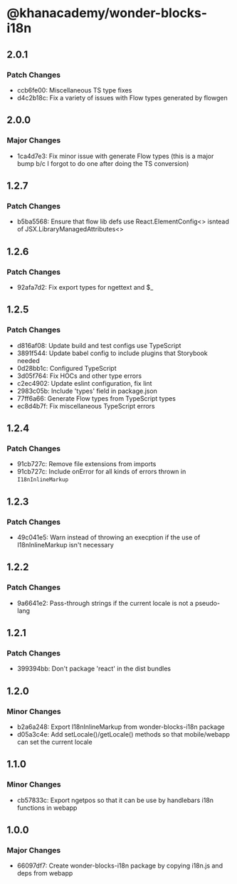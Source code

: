 # @khanacademy/wonder-blocks-i18n

## 2.0.1

### Patch Changes

-   ccb6fe00: Miscellaneous TS type fixes
-   d4c2b18c: Fix a variety of issues with Flow types generated by flowgen

## 2.0.0

### Major Changes

-   1ca4d7e3: Fix minor issue with generate Flow types (this is a major bump b/c I forgot to do one after doing the TS conversion)

## 1.2.7

### Patch Changes

-   b5ba5568: Ensure that flow lib defs use React.ElementConfig<> isntead of JSX.LibraryManagedAttributes<>

## 1.2.6

### Patch Changes

-   92afa7d2: Fix export types for ngettext and \$\_

## 1.2.5

### Patch Changes

-   d816af08: Update build and test configs use TypeScript
-   3891f544: Update babel config to include plugins that Storybook needed
-   0d28bb1c: Configured TypeScript
-   3d05f764: Fix HOCs and other type errors
-   c2ec4902: Update eslint configuration, fix lint
-   2983c05b: Include 'types' field in package.json
-   77ff6a66: Generate Flow types from TypeScript types
-   ec8d4b7f: Fix miscellaneous TypeScript errors

## 1.2.4

### Patch Changes

-   91cb727c: Remove file extensions from imports
-   91cb727c: Include onError for all kinds of errors thrown in `I18nInlineMarkup`

## 1.2.3

### Patch Changes

-   49c041e5: Warn instead of throwing an execption if the use of I18nInlineMarkup isn't necessary

## 1.2.2

### Patch Changes

-   9a6641e2: Pass-through strings if the current locale is not a pseudo-lang

## 1.2.1

### Patch Changes

-   399394bb: Don't package 'react' in the dist bundles

## 1.2.0

### Minor Changes

-   b2a6a248: Export I18nInlineMarkup from wonder-blocks-i18n package
-   d05a3c4e: Add setLocale()/getLocale() methods so that mobile/webapp can set the current locale

## 1.1.0

### Minor Changes

-   cb57833c: Export ngetpos so that it can be use by handlebars i18n functions in webapp

## 1.0.0

### Major Changes

-   66097df7: Create wonder-blocks-i18n package by copying i18n.js and deps from webapp
